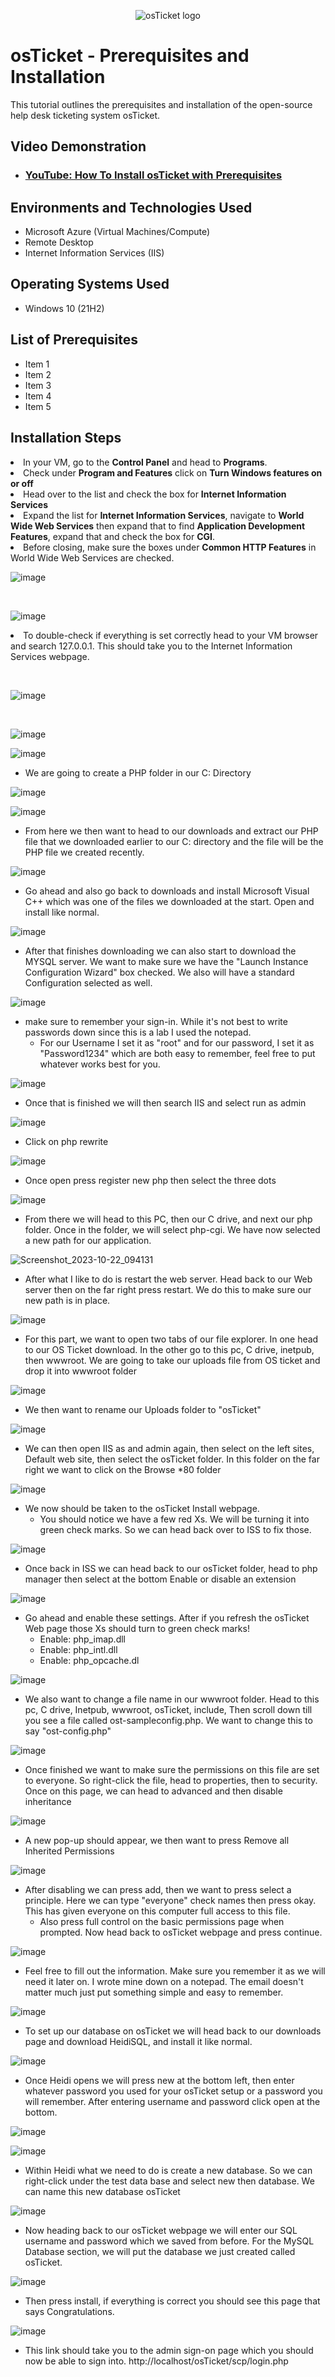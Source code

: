 <p align="center">
<img src="https://i.imgur.com/Clzj7Xs.png" alt="osTicket logo"/>
</p>

<h1>osTicket - Prerequisites and Installation</h1>
This tutorial outlines the prerequisites and installation of the open-source help desk ticketing system osTicket.<br />


<h2>Video Demonstration</h2>

- ### [YouTube: How To Install osTicket with Prerequisites](https://www.youtube.com)

<h2>Environments and Technologies Used</h2>

- Microsoft Azure (Virtual Machines/Compute)
- Remote Desktop
- Internet Information Services (IIS)

<h2>Operating Systems Used </h2>

- Windows 10</b> (21H2)

<h2>List of Prerequisites</h2>

- Item 1
- Item 2
- Item 3
- Item 4
- Item 5

<h2>Installation Steps</h2>

<p>
    <li>In your VM, go to the <b>Control Panel</b> and head to <b>Programs</b>. </li>
    <li>Check under <b>Program and Features</b> click on <b>Turn Windows features on or off</b></li>
    <li>Head over to the list and check the box for <b>Internet Information Services</b></li>
    <li>Expand the list for <b>Internet Information Services</b>, navigate to <b>World Wide Web Services</b> then expand that to find <b>Application Development Features</b>, expand that and check the box for <b>CGI</b>.</li>
    <li>Before closing, make sure the boxes under <b>Common HTTP Features</b> in World Wide Web Services are checked.</li>
  
![image](https://github.com/JosiahAllen03/osticket-prereqs/assets/147882549/3680976d-af20-4951-b39e-d0a6dda6dd9d)

</p>
<p>

</p>
<br />

![image](https://github.com/JosiahAllen03/osticket-prereqs/assets/147882549/e63670a1-d000-4ff3-bf92-4f50e5c77f8c)

<p>
  
<li> To double-check if everything is set correctly head to your VM browser and search 127.0.0.1. This should take you to the Internet Information Services webpage.</li>
  
</p>
<p>

</p>
<br />

<p>
  
![image](https://github.com/JosiahAllen03/osticket-prereqs/assets/147882549/7dc12426-dda5-4766-a2fe-55f58bef11d1)

</p>
<p>
</p>
<br />

![image](https://github.com/JosiahAllen03/osticket-prereqs/assets/147882549/9dff7247-4f16-4064-a23c-aea1e96ee5f9)
  
![image](https://github.com/JosiahAllen03/osticket-prereqs/assets/147882549/f9965e08-fd92-40d5-9456-661e2cde0770)

- We are going to create a PHP folder in our C: Directory
    
![image](https://github.com/JosiahAllen03/osticket-prereqs/assets/147882549/fe346893-eb84-4397-90f8-ebf4c2ed3279)

![image](https://github.com/JosiahAllen03/osticket-prereqs/assets/147882549/38117a00-b3cf-4da3-8656-acdc7c9b0c2a)

- From here we then want to head to our downloads and extract our PHP file that we downloaded earlier to our C: directory and the file will be the PHP file we created recently.
  
![image](https://github.com/JosiahAllen03/osticket-prereqs/assets/147882549/723537a0-48bc-412d-b6a2-3e9cf339555b)

- Go ahead and also go back to downloads and install Microsoft Visual C++ which was one of the files we downloaded at the start. Open and install like normal.
  
![image](https://github.com/JosiahAllen03/osticket-prereqs/assets/147882549/5e7e92b2-38d9-403f-ab3a-368ccfc6c409)

- After that finishes downloading we can also start to download the MYSQL server. We want to make sure we have the "Launch Instance Configuration Wizard" box checked. We also will have a standard Configuration selected as well. 
  
![image](https://github.com/JosiahAllen03/osticket-prereqs/assets/147882549/ad9e2c54-a2a1-4223-a18d-3a18a155d744)

- make sure to remember your sign-in. While it's not best to write passwords down since this is a lab I used the notepad.
    - For our Username I set it as "root" and for our password, I set it as "Password1234" which are both easy to remember, feel free to put whatever works best for you.
      
![image](https://github.com/JosiahAllen03/osticket-prereqs/assets/147882549/069f1143-040b-467a-b2e2-c356951ac92b)

- Once that is finished we will then search IIS and select run as admin
  
![image](https://github.com/JosiahAllen03/osticket-prereqs/assets/147882549/0872e2fa-366f-4435-b896-191394c018ef)

- Click on php rewrite
  
![image](https://github.com/JosiahAllen03/osticket-prereqs/assets/147882549/71e08883-fe31-401c-9f38-8569da98b539)

- Once open press register new php then select the three dots
  
![image](https://github.com/JosiahAllen03/osticket-prereqs/assets/147882549/c123e4aa-891d-4d5a-9424-39f3f625a1c7)

- From there we will head to this PC, then our C drive, and next our php folder. Once in the folder, we will select php-cgi. We have now selected a new path for our application.
  
![Screenshot_2023-10-22_094131](https://github.com/JosiahAllen03/osticket-prereqs/assets/147882549/27d67334-71c9-4856-a0eb-a153d90b0ff9)

- After what I like to do is restart the web server. Head back to our Web server then on the far right press restart. We do this to make sure our new path is in place.
  
![image](https://github.com/JosiahAllen03/osticket-prereqs/assets/147882549/a408ea8c-4375-4000-960a-f2798e49e9ab)

- For this part, we want to open two tabs of our file explorer. In one head to our OS Ticket download. In the other go to this pc, C drive, inetpub, then wwwroot. We are going to take our uploads file from OS ticket and drop it into wwwroot folder
  
![image](https://github.com/JosiahAllen03/osticket-prereqs/assets/147882549/9e1aab41-5bb6-4d5d-a8ac-5abdd51f87c2)

- We then want to rename our Uploads folder to "osTicket"
  
![image](https://github.com/JosiahAllen03/osticket-prereqs/assets/147882549/bfbb0fa0-5931-4be2-a469-a3d10decfceb)

- We can then open IIS as and admin again, then select on the left sites, Default web site, then select the osTicket folder. In this folder on the far right we want to click on the Browse *80 folder
  
![image](https://github.com/JosiahAllen03/osticket-prereqs/assets/147882549/2e5464ec-b232-4c70-91e7-501e4e51cb5e)

- We now should be taken to the osTicket Install webpage.
  - You should notice we have a few red Xs. We will be turning it into green check marks. So we can head back over to ISS to fix those.
    
![image](https://github.com/JosiahAllen03/osticket-prereqs/assets/147882549/0b5c1dc8-295a-48b4-adaa-01d0645a84b8)

- Once back in ISS we can head back to our osTicket folder, head to php manager then select at the bottom Enable or disable an extension
  
![image](https://github.com/JosiahAllen03/osticket-prereqs/assets/147882549/a5681af2-2146-4403-b30a-dbfca37388e0)

- Go ahead and enable these settings. After if you refresh the osTicket Web page those Xs should turn to green check marks!
    - Enable: php_imap.dll
    - Enable: php_intl.dll
    - Enable: php_opcache.dl
      
![image](https://github.com/JosiahAllen03/osticket-prereqs/assets/147882549/f3f4602a-b265-44b1-8a21-9fc4f0fb7d34)

- We also want to change a file name in our wwwroot folder. Head to this pc, C drive, Inetpub, wwwroot, osTicket, include, Then scroll down till you see a file called ost-sampleconfig.php. We want to change this to say "ost-config.php"
  
![image](https://github.com/JosiahAllen03/osticket-prereqs/assets/147882549/a3ceaf0a-7de1-41d9-baa1-0cc12e85cf92)

- Once finished we want to make sure the permissions on this file are set to everyone. So right-click the file, head to properties, then to security. Once on this page, we can head to advanced and then disable inheritance
  
![image](https://github.com/JosiahAllen03/osticket-prereqs/assets/147882549/b79fcfa7-9309-4f76-9548-aa6e40f48355)

- A new pop-up should appear, we then want to press Remove all Inherited Permissions
  
![image](https://github.com/JosiahAllen03/osticket-prereqs/assets/147882549/96bb8782-6373-4671-80ac-232c1c805bf0)

- After disabling we can press add, then we want to press select a principle. Here we can type "everyone" check names then press okay. This has given everyone on this computer full access to this file.
    - Also press full control on the basic permissions page when prompted. Now head back to osTicket webpage and press continue.

![image](https://github.com/JosiahAllen03/osticket-prereqs/assets/147882549/f5bf2612-ef73-4f75-a45f-a4d313b5abd5)

- Feel free to fill out the information. Make sure you remember it as we will need it later on. I wrote mine down on a notepad. The email doesn't matter much just put something simple and easy to remember.
  
![image](https://github.com/JosiahAllen03/osticket-prereqs/assets/147882549/ee0ba691-c2e2-4bf2-94c7-931f346a07df)

- To set up our database on osTicket we will head back to our downloads page and download HeidiSQL, and install it like normal.

![image](https://github.com/JosiahAllen03/osticket-prereqs/assets/147882549/0d5a3a78-51d1-42e8-87a5-9db2a07d8af8)

- Once Heidi opens we will press new at the bottom left, then enter whatever password you used for your osTicket setup or a password you will remember. After entering username and password click open at the bottom.
  
![image](https://github.com/JosiahAllen03/osticket-prereqs/assets/147882549/a91d2e00-b955-4ea9-8439-13610b220de3)

![image](https://github.com/JosiahAllen03/osticket-prereqs/assets/147882549/a9d76de8-17c2-4296-942c-b78f40acd716)

- Within Heidi what we need to do is create a new database. So we can right-click under the test data base and select new then database. We can name this new database osTicket

![image](https://github.com/JosiahAllen03/osticket-prereqs/assets/147882549/32eff2a3-fa1b-4562-9408-37596e3c21ff)

- Now heading back to our osTicket webpage we will enter our SQL username and password which we saved from before. For the MySQL Database section, we will put the database we just created called osTicket. 
  
![image](https://github.com/JosiahAllen03/osticket-prereqs/assets/147882549/a59e05dc-86a2-467d-9ab4-4b493a3b5430)

- Then press install, if everything is correct you should see this page that says Congratulations.
  
![image](https://github.com/JosiahAllen03/osticket-prereqs/assets/147882549/7930aa0b-91e9-4796-8230-712480d695dc)

- This link should take you to the admin sign-on page which you should now be able to sign into. http://localhost/osTicket/scp/login.php


